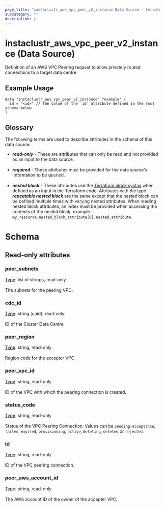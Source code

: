 ```yaml
---
page_title: "instaclustr_aws_vpc_peer_v2_instance Data Source - terraform-provider-instaclustr"
subcategory: ""
description: |-
---
```


# instaclustr_aws_vpc_peer_v2_instance (Data Source)
Definition of an AWS VPC Peering request to allow privately routed connections to a target data centre.
## Example Usage
```
data "instaclustr_aws_vpc_peer_v2_instance" "example" { 
  id = "<id>" // the value of the `id` attribute defined in the root schema below
}
```
## Glossary
The following terms are used to describe attributes in the schema of this data source:
- **_read-only_** - These are attributes that can only be read and not provided as an input to the data source.<br><br>
- **_required_** - These attributes must be provided for the data source's information to be queried.<br><br>
- **_nested block_** - These attributes use the [Terraform block syntax](https://www.terraform.io/language/attr-as-blocks) when defined as an input in the Terraform code. Attributes with the type **_repeatable nested block_** are the same except that the nested block can be defined multiple times with varying nested attributes. When reading nested block attributes, an index must be provided when accessing the contents of the nested block, example - `my_resource.nested_block_attribute[0].nested_attribute`.
# Schema
## Read-only attributes
### peer_subnets<br>
<ins>Type</ins>: list of strings, read-only<br>
<br>The subnets for the peering VPC.
### cdc_id<br>
<ins>Type</ins>: string (uuid), read-only<br>
<br>ID of the Cluster Data Centre
### peer_region<br>
<ins>Type</ins>: string, read-only<br>
<br>Region code for the accepter VPC.
### peer_vpc_id<br>
<ins>Type</ins>: string, read-only<br>
<br>ID of the VPC with which the peering connection is created.
### status_code<br>
<ins>Type</ins>: string, read-only<br>
<br>Status of the VPC Peering Connection. Values can be `pending-acceptance`, `failed`, `expired`, `provisioning`, `active`, `deleting`, `deleted` or `rejected`.
### id<br>
<ins>Type</ins>: string, read-only<br>
<br>ID of the VPC peering connection.
### peer_aws_account_id<br>
<ins>Type</ins>: string, read-only<br>
<br>The AWS account ID of the owner of the accepter VPC.
